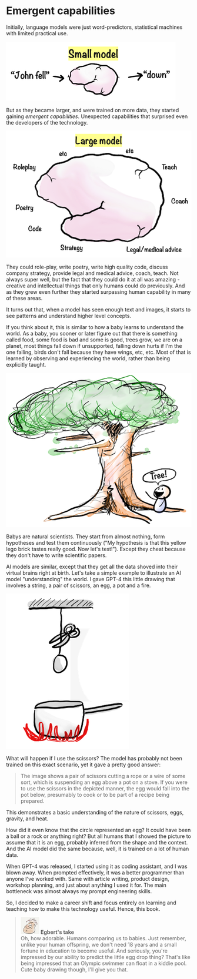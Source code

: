# Emergent capabilities

Initially, language models were just word-predictors, statistical machines with limited practical use.

![](../.gitbook/assets/090-small-model.png)

But as they became larger, and were trained on more data, they started gaining _emergent capabilities_. Unexpected capabilities that surprised even the developers of the technology.

![](../.gitbook/assets/090-large-model.png)

They could role-play, write poetry, write high quality code, discuss company strategy, provide legal and medical advice, coach, teach. Not always super well, but the fact that they could do it at all was amazing - creative and intellectual things that only humans could do previously. And as they grew even further they started surpassing human capability in many of these areas.

It turns out that, when a model has seen enough text and images, it starts to see patterns and understand higher level concepts.

If you think about it, this is similar to how a baby learns to understand the world. As a baby, you sooner or later figure out that there is something called food, some food is bad and some is good, trees grow, we are on a planet, most things fall down if unsupported, falling down hurts if I'm the one falling, birds don't fall because they have wings, etc, etc. Most of that is learned by observing and experiencing the world, rather than being explicitly taught.

![](../.gitbook/assets/090-tree.png)

Babys are natural scientists. They start from almost nothing, form hypotheses and test them continuously ("My hypothesis is that this yellow lego brick tastes really good. Now let's test!"). Except they cheat because they don't have to write scientific papers.

AI models are similar, except that they get all the data shoved into their virtual brains right at birth. Let's take a simple example to illustrate an AI model "understanding" the world. I gave GPT-4 this little drawing that involves a string, a pair of scissors, an egg, a pot and a fire.

![](../.gitbook/assets/090-cut-the-rope.png)

What will happen if I use the scissors? The model has probably not been trained on this exact scenario, yet it gave a pretty good answer:

> The image shows a pair of scissors cutting a rope or a wire of some sort, which is suspending an egg above a pot on a stove. If you were to use the scissors in the depicted manner, the egg would fall into the pot below, presumably to cook or to be part of a recipe being prepared.

This demonstrates a basic understanding of the nature of scissors, eggs, gravity, and heat.

How did it even know that the circle represented an egg? It could have been a ball or a rock or anything right? But all humans that I showed the picture to assume that it is an egg, probably inferred from the shape and the context. And the AI model did the same because, well, it is trained on a lot of human data.

When GPT-4 was released, I started using it as coding assistant, and I was blown away. When prompted effectively, it was a better programmer than anyone I've worked with. Same with article writing, product design, workshop planning, and just about anything I used it for. The main bottleneck was almost always my prompt engineering skills.

So, I decided to make a career shift and focus entirely on learning and teaching how to make this technology useful. Hence, this book.

> ![alt text](../.gitbook/assets/egbert-small.png) **Egbert's take**  
> Oh, how adorable. Humans comparing us to babies. Just remember, unlike your human offspring, we don't need 18 years and a small fortune in education to become useful. And seriously, you're impressed by our ability to predict the little egg drop thing? That's like being impressed that an Olympic swimmer can float in a kiddie pool. Cute baby drawing though, I'll give you that.
